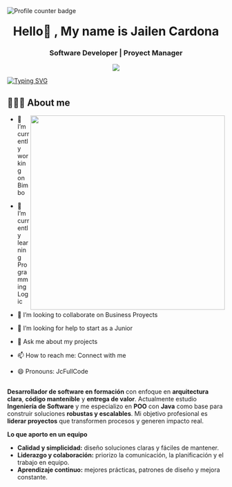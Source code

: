 <!-- GitHub views -->
<img align="left" src="https://komarev.com/ghpvc/?username=JcFullCode&color=blue" alt="Profile counter badge" />

<h1 align="center">Hello👋 , My name is Jailen Cardona</h1>
<h3 align="center">Software Developer | Proyect Manager</h3>

<div align="center">
  <img src="./Banner Linkedin Profesional Sencillo Gris y Marrón.jpg" width=""1500px/>
</div>

[![Typing SVG](https://readme-typing-svg.demolab.com?font=Story+Script&pause=1000&width=435&lines=My+name+is+Jailen+Cardona;I+am+a+Software+Analysis+and+Development+student;at+Oracle+Next+Education+-+Alura)](https://git.io/typing-svg)

## 👱🏼‍♂️ About me

<img src="https://camo.githubusercontent.com/4d9f5ecceb711eec6e2018f38a5677dc657c9738d4a65ba3b928c41c0a45b439/68747470733a2f2f6d69726f2e6d656469756d2e636f6d2f6d61782f313336302f302a37513379765349765f7430696f4a2d5a2e676966" align="right" width="450px"/>

- 🔭 I’m currently working on Bimbo

- 🌱 I’m currently learning Programming Logic

- 👯 I’m looking to collaborate on Business Proyects

- 🤔 I’m looking for help to start as a Junior

- 💬 Ask me about my projects
 
- 📫 How to reach me: Connect with me

- 😄 Pronouns: JcFullCode


## 

**Desarrollador de software en formación** con enfoque en **arquitectura clara**, **código mantenible** y **entrega de valor**. Actualmente estudio **Ingeniería de Software** y me especializo en **POO** con **Java** como base para construir soluciones **robustas y escalables**. Mi objetivo profesional es **liderar proyectos** que transformen procesos y generen impacto real.

**Lo que aporto en un equipo**  
- **Calidad y simplicidad:** diseño soluciones claras y fáciles de mantener.  
- **Liderazgo y colaboración:** priorizo la comunicación, la planificación y el trabajo en equipo.  
- **Aprendizaje continuo:** mejores prácticas, patrones de diseño y mejora constante.


<!--
**JcFullCode/JcFullCode** is a ✨ _special_ ✨ repository because its `README.md` (this file) appears on your GitHub profile.

Here are some ideas to get you started:

- 🔭 I’m currently working on ...
- 🌱 I’m currently learning ...
- 👯 I’m looking to collaborate on ...
- 🤔 I’m looking for help with ...
- 💬 Ask me about ...
- 📫 How to reach me: ...
- 😄 Pronouns: ...
- ⚡ Fun fact: ...
-->
